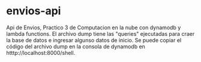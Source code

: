 # envios-api
Api de Envios, Practico 3 de Computacion en la nube con dynamodb y lambda functions.
El archivo dump tiene las "queries" ejecutadas para craer la base de datos e ingresar algunso datos de inicio.
Se puede copiar el código del archivo dump en la consola de dynamodb en htttp://localhost:8000/shell.
